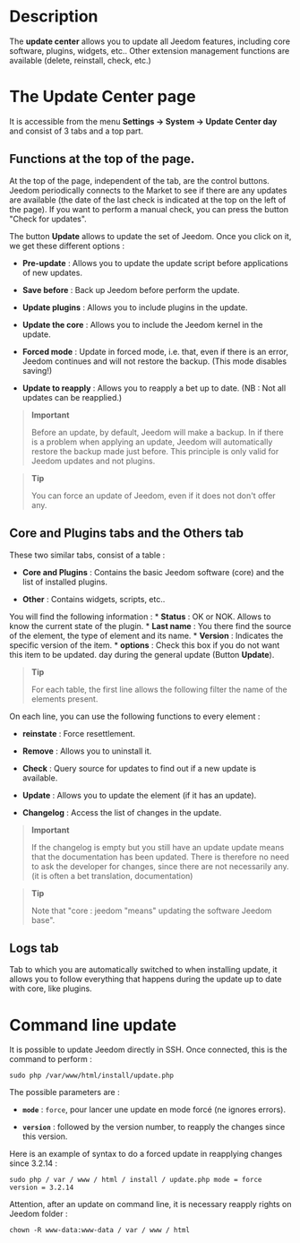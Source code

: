 Description 
===========

The **update center** allows you to update all
Jeedom features, including core software,
plugins, widgets, etc.. Other extension management functions
are available (delete, reinstall, check, etc.)

The Update Center page 
================================

It is accessible from the menu **Settings → System → Update Center
day** and consist of 3 tabs and a top part.

Functions at the top of the page. 
---------------------------------

At the top of the page, independent of the tab, are the control buttons. 
Jeedom periodically connects to the Market to see if there are any updates
are available (the date of the last check is indicated at the top
on the left of the page). If you want to perform a manual check,
you can press the button "Check for updates".

The button **Update** allows to update the set of
Jeedom. Once you click on it, we get these different
options :
-   **Pre-update** : Allows you to update the update script before
    applications of new updates.

-   **Save before** : Back up Jeedom before
    perform the update.

-   **Update plugins** : Allows you to include plugins in the
    update.

-   **Update the core** : Allows you to include the Jeedom kernel in
    the update.

-   **Forced mode** : Update in forced mode, i.e.
    that, even if there is an error, Jeedom continues and will not restore
    the backup. (This mode disables saving!)

-   **Update to reapply** : Allows you to reapply a bet
    up to date. (NB : Not all updates can be reapplied.)

> **Important**
>
> Before an update, by default, Jeedom will make a backup. In
> if there is a problem when applying an update, Jeedom will
> automatically restore the backup made just before. This principle
> is only valid for Jeedom updates and not plugins.

> **Tip**
>
> You can force an update of Jeedom, even if it does not
> don&#39;t offer any.

Core and Plugins tabs and the Others tab
------------------------------------------

These two similar tabs, consist of a table :

-   **Core and Plugins** : Contains the basic Jeedom software (core) and the
    list of installed plugins.

-   **Other** : Contains widgets, scripts, etc..

You will find the following information : \* **Status** : OK or NOK.
Allows to know the current state of the plugin. \* **Last name** : You there
find the source of the element, the type of element and its name. \*
**Version** : Indicates the specific version of the item. \* **options** :
Check this box if you do not want this item to be updated.
day during the general update (Button **Update**).

> **Tip**
>
> For each table, the first line allows the following filter
> the name of the elements present.

On each line, you can use the following functions to
every element :

-   **reinstate** : Force resettlement.

-   **Remove** : Allows you to uninstall it.

-   **Check** : Query source for updates to find out if
    a new update is available.

-   **Update** : Allows you to update the element (if it has
    an update).

-   **Changelog** : Access the list of changes in the
    update.

> **Important**
>
> If the changelog is empty but you still have an update
> update means that the documentation has been updated.
> There is therefore no need to ask the developer for
> changes, since there are not necessarily any. (it is often a bet
> translation, documentation)

> **Tip**
>
> Note that &quot;core : jeedom &quot;means&quot; updating the software
> Jeedom base".

Logs tab
-----------

Tab to which you are automatically switched to when installing
update, it allows you to follow everything that happens during the update
up to date with core, like plugins.


Command line update 
================================

It is possible to update Jeedom directly in SSH.
Once connected, this is the command to perform :

    sudo php /var/www/html/install/update.php

The possible parameters are :

-   **`mode`** : `force`, pour lancer une update en mode forcé (ne
    ignores errors).

-   **`version`** : followed by the version number, to reapply the
    changes since this version.

Here is an example of syntax to do a forced update in
reapplying changes since 3.2.14 :

    sudo php / var / www / html / install / update.php mode = force version = 3.2.14

Attention, after an update on command line, it is necessary
reapply rights on Jeedom folder :

    chown -R www-data:www-data / var / www / html
